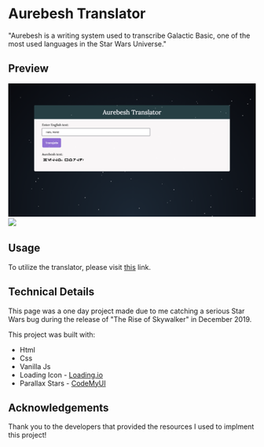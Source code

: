 # Aurebesh Translator

"Aurebesh is a writing system used to transcribe Galactic Basic, one of the most used languages in the Star Wars Universe."

## Preview

<p align="left"><img src=".readme/Aurebesh_large.png" width="550px"><br>
<img src=".readme/repo-example.png" width="1000px"></p>

## Usage

To utilize the translator, please visit [this](https://web.cs.dal.ca/~peachey/aurebesh) link.

## Technical Details

This page was a one day project made due to me catching a serious Star Wars bug during the release of "The Rise of Skywalker" in December 2019.

This project was built with:
* Html
* Css
* Vanilla Js
* Loading Icon - [Loading.io](https://loading.io/css/)
* Parallax Stars - [CodeMyUI](https://codemyui.com/parallax-pixel-stars-using-pure-css/)

## Acknowledgements

Thank you to the developers that provided the resources I used to implment this project!